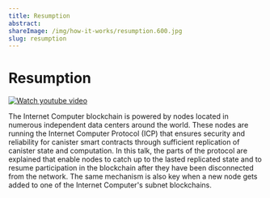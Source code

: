 ```yaml
---
title: Resumption
abstract: 
shareImage: /img/how-it-works/resumption.600.jpg
slug: resumption
---
```


# Resumption

[![Watch youtube video](https://i.ytimg.com/vi/H7HCqonSMFU/maxresdefault.jpg)](https://www.youtube.com/watch?v=H7HCqonSMFU)

The Internet Computer blockchain is powered by nodes located in numerous independent data centers around the world. These nodes are running the Internet Computer Protocol (ICP) that ensures security and reliability for canister smart contracts through sufficient replication of canister state and computation. In this talk, the parts of the protocol are explained that enable nodes to catch up to the lasted replicated state and to resume participation in the blockchain after they have been disconnected from the network. The same mechanism is also key when a new node gets added to one of the Internet Computer's subnet blockchains.


